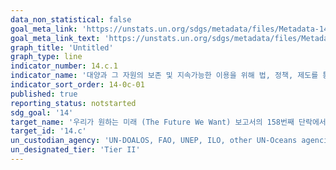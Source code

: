 ```yaml
---
data_non_statistical: false
goal_meta_link: 'https://unstats.un.org/sdgs/metadata/files/Metadata-14-0c-01.pdf'
goal_meta_link_text: 'https://unstats.un.org/sdgs/metadata/files/Metadata-14-0c-01.pdf'
graph_title: 'Untitled'
graph_type: line
indicator_number: 14.c.1
indicator_name: '대양과 그 자원의 보존 및 지속가능한 이용을 위해 법, 정책, 제도를 통해 유엔해양법협약에 반영되어 있는 것과 같이 국제법을 이행하기 위한 대양관련 장치를 비준, 적용하고 이행하는 과정에서 진전을 보이는 국가의 수'
indicator_sort_order: 14-0c-01
published: true
reporting_status: notstarted
sdg_goal: '14'
target_name: '우리가 원하는 미래 (The Future We Want) 보고서의 158번째 단락에서 상기된 대양 및 대양자원의 보전 및 지속가능한 이용을 위한 법적기반을 제시하는 UNCLOS에 반영된 국제법 이행을 통해 대양 및 대양 자원의 보전 및 지속가능한 이용을 개선'
target_id: '14.c'
un_custodian_agency: 'UN-DOALOS, FAO, UNEP, ILO, other UN-Oceans agencies'
un_designated_tier: 'Tier II'
---
```

